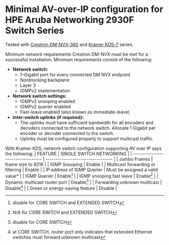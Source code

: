 # Minimal AV-over-IP configuration for HPE Aruba Networking 2930F Switch Series

Tested with [Crestron DM-NVX-360](https://www.crestron.com/Products/Video/DigitalMedia-Streaming-Solutions/Hardware-Encoders-Decoders/DM-NVX-360) and [Kramer KDS-7](https://www.kramerav.com/feat-products/kds-7/) series.

Minimum network requirements Crestron DM-NVX must be met for a successful installation. Minimum requirements consist of the following:
- **Network switch:**
  - 1-Gigabit port for every connected DM NVX endpoint
  - Nonblocking backplane
  - Layer 3
  - IGMPv2 implementation
- **Network switch settings:** 
  - IGMPv2 snooping enabled
  - IGMPv2 querier enabled
  - Fast-leave enabled (also known as immediate-leave)
- **Inter-switch uplinks (if required):**
  - The uplinks must have sufficient bandwidth for all encoders and decoders connected to the network switch. Allocate 1 Gigabit per encoder or decoder connected to the switch.
  - Uplinks must be configured properly to support multicast traffic.
 
With Kramer KDS, network switch configuration supporting AV over IP says the following:
| FEATURE       					          | SINGLE SWITCH NETWORKING 			    |
| ---------------------------------	| ---------------------------------	|
| Jumbo Frames 						          | frame size to 9216				        |
| IGMP Snooping						          | Enable							              |
| Multicast forwarding or filtering	| Enable							              |
| IP address of IGMP Querier		    | Must be assigned a valid value*	  |
| IGMP Querier						          | Enable[^1]	                      |
| IGMP snooping fast leave			    | Enable[^2]		                    |
| Dynamic multicast router port		  | Disable[^3]		                    |
| Forwarding unknown multicast		  | Disable[^4]          	            |
| Green or energy-saving feature	  | Disable							              |

[^1]: disable for CORE SWITCH and EXTENDED SWITCH
[^2]: N/A for CORE SWITCH and EXTENDED SWITCH
[^3]: disable for CORE SWITCH
[^4]: at CORE SWITCH, router port only indicates that extended Ethernet switches must forward unknown multicast
